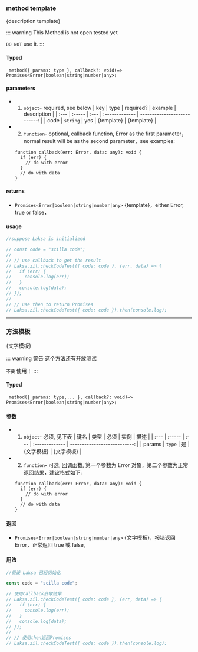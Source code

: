 ### method template

{description template}

::: warning
This Method is not open tested yet

`DO NOT` use it.
:::

#### Typed

```flow
 method({ params: type }, callback?: void)=> Promises<Error|boolean|string|number|any>;
```

#### parameters

- 1.  `object`- required, see below
      | key | type | required? | example | description |
      | :--- | :----- | :--- | :------------- | ---------------------------: |
      | code | `string` | yes | {template} | {template} |

- 2.  `function`- optional, callback function, Error as the first parameter，normal result will be as the second parameter，see examples:

  ```flow
  function callback(err: Error, data: any): void {
    if (err) {
      // do with error
    }
    // do with data
  }
  ```

#### returns

- `Promises<Error|boolean|string|number|any>` {template}，either Error, true or false，

#### usage

```javascript
//suppose Laksa is initialized

// const code = "scilla code";
//
// // use callback to get the result
// Laksa.zil.checkCodeTest({ code: code }, (err, data) => {
//   if (err) {
//     console.log(err);
//   }
//   console.log(data);
// });
//
// // use then to return Promises
// Laksa.zil.checkCodeTest({ code: code }).then(console.log);
```

---

### 方法模板

{文字模板}

::: warning 警告
这个方法还有开放测试

`不要` 使用！
:::

#### Typed

```flow
 method({ params: type,... }, callback?: void)=> Promises<Error|boolean|string|number|any>;
```

#### 参数

- 1.  `object`- 必须, 见下表
      | 键名 | 类型 | 必须 | 实例 | 描述 |
      | :--- | :----- | :--- | :------------- | ---------------------------: |
      | params | `type` | 是 | {文字模板} | {文字模板} |

- 2.  `function`- 可选, 回调函数, 第一个参数为 Error 对象，第二个参数为正常返回结果，建议格式如下:

  ```flow
  function callback(err: Error, data: any): void {
    if (err) {
      // do with error
    }
    // do with data
  }
  ```

#### 返回

- `Promises<Error|boolean|string|number|any>` {文字模板}，报错返回 Error，正常返回 true 或 false，

#### 用法

```javascript
//假设 Laksa 已经初始化

const code = "scilla code";

// 使用callback获取结果
// Laksa.zil.checkCodeTest({ code: code }, (err, data) => {
//   if (err) {
//     console.log(err);
//   }
//   console.log(data);
// });
//
// // 使用then返回Promises
// Laksa.zil.checkCodeTest({ code: code }).then(console.log);
```

